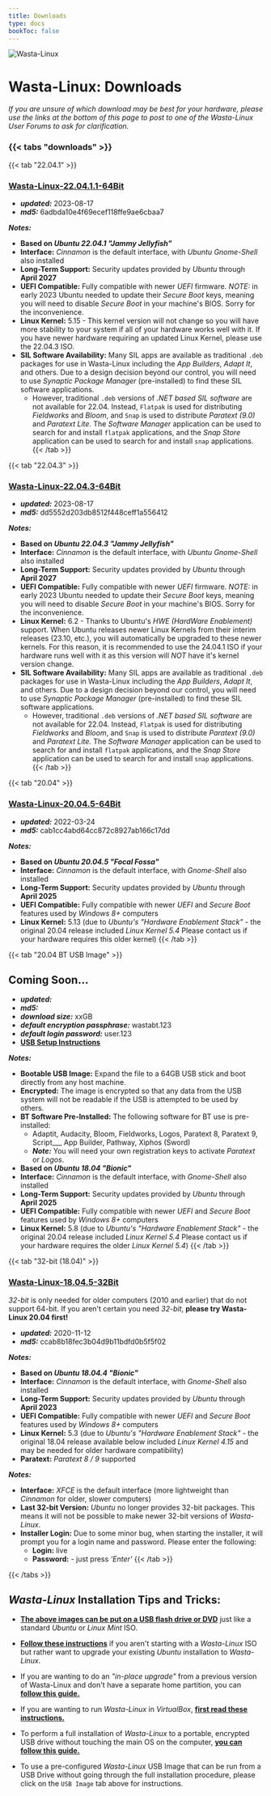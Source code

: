 ```yaml
---
title: Downloads
type: docs
bookToc: false
---
```


![Wasta-Linux](/media/wasta-linux-round-128.png)

# Wasta-Linux: Downloads

*If you are unsure of which download may be best for your hardware, please use the links at the bottom of this page to post to one of the Wasta-Linux User Forums to ask for clarification.*

### {{< tabs "downloads" >}}

{{< tab "22.04.1" >}}

### [**Wasta-Linux-22.04.1.1-64Bit**](https://www.wastalinux.org/downloads/isos/wl-22-04-1-1/WL-22.04.1.1-64bit.iso)
* ***updated:*** 2023-08-17
* ***md5:*** 6adbda10e4f69ecef118ffe9ae6cbaa7

***Notes:***
* **Based on _Ubuntu 22.04.1 "Jammy Jellyfish"_**
* **Interface:** *Cinnamon* is the default interface, with *Ubuntu Gnome-Shell* also installed
* **Long-Term Support:** Security updates provided by *Ubuntu* through **April 2027**
* **UEFI Compatible:** Fully compatible with newer *UEFI* firmware. *NOTE:* in early 2023 Ubuntu needed to update their *Secure Boot* keys, meaning you will need to disable *Secure Boot* in your machine's BIOS. Sorry for the inconvenience.
* **Linux Kernel:** 5.15 - This kernel version will not change so you will have more stability to your system if all of your hardware works well with it. If you have newer hardware requiring an updated Linux Kernel, please use the 22.04.3 ISO.
* **SIL Software Availability:** Many SIL apps are available as traditional `.deb` packages for use in Wasta-Linux including the *App Builders*, *Adapt It*, and others. Due to a design decision beyond our control, you will need to use *Synaptic Package Manager* (pre-installed) to find these SIL software applications.
  * However, traditional `.deb` versions of *.NET based SIL software* are not available for 22.04. Instead, `Flatpak` is used for distributing *Fieldworks* and *Bloom*, and `Snap` is used to distribute *Paratext (9.0)* and *Paratext Lite.* The *Software Manager* application can be used to search for and install `flatpak` applications, and the *Snap Store* application can be used to search for and install `snap` applications.
{{< /tab >}}

{{< tab "22.04.3" >}}

### [**Wasta-Linux-22.04.3-64Bit**](https://www.wastalinux.org/downloads/isos/wl-22-04-3/WL-22.04.3-64bit.iso)
* ***updated:*** 2023-08-17
* ***md5:*** dd5552d203db8512f448ceff1a556412

***Notes:***
* **Based on _Ubuntu 22.04.3 "Jammy Jellyfish"_**
* **Interface:** *Cinnamon* is the default interface, with *Ubuntu Gnome-Shell* also installed
* **Long-Term Support:** Security updates provided by *Ubuntu* through **April 2027**
* **UEFI Compatible:** Fully compatible with newer *UEFI* firmware. *NOTE:* in early 2023 Ubuntu needed to update their *Secure Boot* keys, meaning you will need to disable *Secure Boot* in your machine's BIOS. Sorry for the inconvenience.
* **Linux Kernel:** 6.2 - Thanks to Ubuntu's *HWE (HardWare Enablement)* support. When Ubuntu releases newer Linux Kernels from their interim releases (23.10, etc.), you will automatically be upgraded to these newer kernels. For this reason, it is recommended to use the 24.04.1 ISO if your hardware runs well with it as this version will *NOT* have it's kernel version change.
* **SIL Software Availability:** Many SIL apps are available as traditional `.deb` packages for use in Wasta-Linux including the *App Builders*, *Adapt It*, and others. Due to a design decision beyond our control, you will need to use *Synaptic Package Manager* (pre-installed) to find these SIL software applications.
  * However, traditional `.deb` versions of *.NET based SIL software* are not available for 22.04. Instead, `Flatpak` is used for distributing *Fieldworks* and *Bloom*, and `Snap` is used to distribute *Paratext (9.0)* and *Paratext Lite.* The *Software Manager* application can be used to search for and install `flatpak` applications, and the *Snap Store* application can be used to search for and install `snap` applications.
{{< /tab >}}

{{< tab "20.04" >}}

### [**Wasta-Linux-20.04.5-64Bit**](https://www.wastalinux.org/downloads/isos/wl-20-04-5/WL-20.04.5-64bit.iso)
* ***updated:*** 2022-03-24
* ***md5:*** cab1cc4abd64cc872c8927ab166c17dd

***Notes:***

* **Based on _Ubuntu 20.04.5 "Focal Fossa"_**
* **Interface:** *Cinnamon* is the default interface, with *Gnome-Shell* also installed
* **Long-Term Support:** Security updates provided by *Ubuntu* through **April 2025**
* **UEFI Compatible:** Fully compatible with newer *UEFI* and *Secure Boot* features used by *Windows 8+* computers
* **Linux Kernel:** 5.13 (due to *Ubuntu's "Hardware Enablement Stack"* - the original 20.04 release included *Linux Kernel 5.4* Please contact us if your hardware requires this older kernel)
{{< /tab >}}

{{< tab "20.04 BT USB Image" >}}

## Coming Soon...
* ***updated:***
* ***md5:***
* ***download size:*** xxGB
* ***default encryption passphrase:*** wastabt.123
* ***default login password:*** user.123
* [**USB Setup Instructions**](/tutorials/expand-usb-image)

***Notes:***

* **Bootable USB Image:** Expand the file to a 64GB USB stick and boot directly from any host machine.
* **Encrypted:** The image is encrypted so that any data from the USB system will not be readable if the USB is attempted to be used by others.
* **BT Software Pre-Installed:** The following software for BT use is pre-installed:
    * Adaptit, Audacity, Bloom, Fieldworks, Logos, Paratext 8, Paratext 9, Script___ App Builder, Pathway, Xiphos (Sword)
    * ***Note:*** You will need your own registration keys to activate *Paratext* or *Logos*.
* **Based on _Ubuntu 18.04 "Bionic"_**
* **Interface:** *Cinnamon* is the default interface, with *Gnome-Shell* also installed
* **Long-Term Support:** Security updates provided by *Ubuntu* through **April 2025**
* **UEFI Compatible:** Fully compatible with newer *UEFI* and *Secure Boot* features used by *Windows 8+* computers
* **Linux Kernel:** 5.8 (due to *Ubuntu's "Hardware Enablement Stack"* - the original 20.04 release included *Linux Kernel 5.4* Please contact us if your hardware requires the older *Linux Kernel 5.4*)
{{< /tab >}}

{{< tab "32-bit (18.04)" >}}

### [**Wasta-Linux-18.04.5-32Bit**](https://www.wastalinux.org/downloads/isos/wl-18-04-5-32bit/WL-18.04.5-32bit.iso)
*32-bit* is only needed for older computers (2010 and earlier) that do not support 64-bit. If you aren't certain you need *32-bit*, **please try Wasta-Linux 20.04 first!**

* ***updated:*** 2020-11-12
* ***md5:*** ccab8b18fec3b04d9b11bdfd0b5f5f02

***Notes:***

* **Based on _Ubuntu 18.04.4 "Bionic"_**
* **Interface:** *Cinnamon* is the default interface, with *Gnome-Shell* also installed
* **Long-Term Support:** Security updates provided by *Ubuntu* through **April 2023**
* **UEFI Compatible:** Fully compatible with newer *UEFI* and *Secure Boot* features used by *Windows 8+* computers
* **Linux Kernel:** 5.3 (due to *Ubuntu's "Hardware Enablement Stack"* - the original 18.04 release available below included *Linux Kernel 4.15* and may be needed for older hardware compatibility)
* **Paratext:** *Paratext 8 / 9* supported

***Notes:***

* **Interface:** *XFCE* is the default interface (more lightweight than *Cinnamon* for older, slower computers)
* **Last 32-bit Version:** *Ubuntu* no longer provides 32-bit packages. This means it will not be possible to make newer 32-bit versions of *Wasta-Linux*.
* **Installer Login:** Due to some minor bug, when starting the installer, it will prompt you for a login name and password. Please enter the following:
  * **Login:** live
  * **Password:** <blank> - just press *'Enter'*
{{< /tab >}}

{{< /tabs >}}

## *Wasta-Linux* Installation Tips and Tricks:

* [**The above images can be put on a USB flash drive or DVD**](/tutorials/create-bootable-usb) just like a standard *Ubuntu* or *Linux Mint* ISO.

* [**Follow these instructions**](/home/ubuntu-migration) if you aren't starting with a *Wasta-Linux* ISO but rather want to upgrade your existing *Ubuntu* installation to *Wasta-Linux*.

* If you are wanting to do an *"in-place upgrade"* from a previous version of Wasta-Linux and don't have a separate home partition, you can [**follow this guide.**](/tutorials/inplace-upgrade)

* If you are wanting to run *Wasta-Linux* in *VirtualBox*, [**first read these instructions.**](/tutorials/virtualbox-install)

* To perform a full installation of *Wasta-Linux* to a portable, encrypted USB drive without touching the main OS on the computer, [**you can follow this guide.**](/tutorials/usb-install)

* To use a pre-configured *Wasta-Linux* USB Image that can be run from a USB Drive without going through the full installation procedure, please click on the `USB Image` tab above for instructions.
